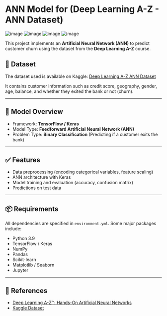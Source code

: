 # ANN Model for (Deep Learning A-Z - ANN Dataset)

![image](https://img.shields.io/badge/conda-342B029.svg?&style=for-the-badge&logo=anaconda&logoColor=white)
![image](https://img.shields.io/badge/TensorFlow-FF6F00?style=for-the-badge&logo=TensorFlow&logoColor=white)
![image](https://img.shields.io/badge/scikit_learn-F7931E?style=for-the-badge&logo=scikit-learn&logoColor=white)
![image](https://img.shields.io/badge/Kaggle-20BEFF?style=for-the-badge&logo=Kaggle&logoColor=white)

This project implements an **Artificial Neural Network (ANN)** to predict customer churn using the dataset from the **Deep Learning A-Z** course.

## 📂 Dataset

The dataset used is available on Kaggle:
[Deep Learning A-Z ANN Dataset](https://www.kaggle.com/datasets/filippoo/deep-learning-az-ann)

It contains customer information such as credit score, geography, gender, age, balance, and whether they exited the bank or not (churn).

---

## 🧠 Model Overview

* Framework: **TensorFlow / Keras**
* Model Type: **Feedforward Artificial Neural Network (ANN)**
* Problem Type: **Binary Classification** (Predicting if a customer exits the bank)

---

## ✅ Features

* Data preprocessing (encoding categorical variables, feature scaling)
* ANN architecture with Keras
* Model training and evaluation (accuracy, confusion matrix)
* Predictions on test data

---

## 📦 Requirements

All dependencies are specified in `environment.yml`. Some major packages include:

* Python 3.9
* TensorFlow / Keras
* NumPy
* Pandas
* Scikit-learn
* Matplotlib / Seaborn
* Jupyter

---

## 🔗 References

* [Deep Learning A-Z™: Hands-On Artificial Neural Networks](https://www.udemy.com/course/deeplearning/)
* [Kaggle Dataset](https://www.kaggle.com/datasets/filippoo/deep-learning-az-ann)

